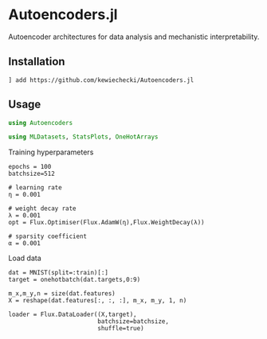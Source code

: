 # Autoencoders.jl

Autoencoder architectures for data analysis and mechanistic interpretability.

## Installation

```{julia}
] add https://github.com/kewiechecki/Autoencoders.jl
```

## Usage

```julia
using Autoencoders

using MLDatasets, StatsPlots, OneHotArrays
```
Training hyperparameters
```{julia}
epochs = 100
batchsize=512

# learning rate
η = 0.001

# weight decay rate
λ = 0.001
opt = Flux.Optimiser(Flux.AdamW(η),Flux.WeightDecay(λ))

# sparsity coefficient
α = 0.001
```
Load data
```{julia}
dat = MNIST(split=:train)[:]
target = onehotbatch(dat.targets,0:9)

m_x,m_y,n = size(dat.features)
X = reshape(dat.features[:, :, :], m_x, m_y, 1, n)

loader = Flux.DataLoader((X,target),
                         batchsize=batchsize,
                         shuffle=true)
```